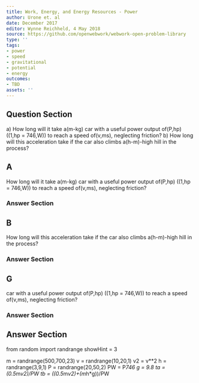 ```yaml
---
title: Work, Energy, and Energy Resources - Power
author: Urone et. al
date: December 2017
editor: Wynne Reichheld, 4 May 2018
source: https://github.com/openwebwork/webwork-open-problem-library
type: ''
tags:
- power
- speed
- gravitational
- potential
- energy
outcomes:
- TBD
assets: ''
---
```


## Question Section 

a) How long will it take a(m-kg) car with a useful power output of(P,hp) ((1,hp = 746,W)) to reach a speed of(v,ms), neglecting friction? 
b) How long will this acceleration take if the car also climbs a(h-m)-high hill in the process?

## A
How long will it take a(m-kg) car with a useful power output of(P,hp) ((1,hp = 746,W)) to reach a speed of(v,ms), neglecting friction? 
### Answer Section
## B
How long will this acceleration take if the car also climbs a(h-m)-high hill in the process?
### Answer Section
## G
car with a useful power output of(P,hp) ((1,hp = 746,W)) to reach a speed of(v,ms), neglecting friction? 
### Answer Section


## Answer Section

from random import randrange
showHint = 3

m = randrange(500,700,23)
v = randrange(10,20,1)
v2 = v**2
h = randrange(3,9,1)
P = randrange(20,50,2)
PW = P*746
g = 9.8
ta = (0.5*m*v2)/PW
tb = ((0.5*m*v2)+(m*h*g))/PW